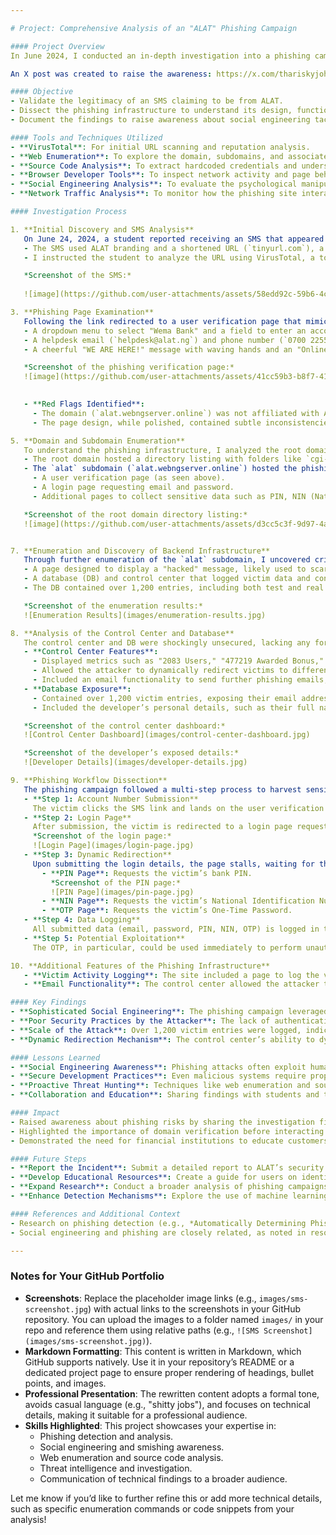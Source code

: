 ```yaml
---

# Project: Comprehensive Analysis of an "ALAT" Phishing Campaign

#### Project Overview
In June 2024, I conducted an in-depth investigation into a phishing campaign impersonating ALAT, a digital banking platform by Wema Bank. The campaign was initiated through a suspicious SMS sent to one of my students, prompting users to verify their accounts via a malicious link. This project documents the entire investigation process—from identifying the phishing attempt to uncovering the attacker's infrastructure, workflow, and vulnerabilities. The analysis highlights my expertise in cybersecurity investigation, phishing detection, social engineering analysis, and threat intelligence gathering.

An X post was created to raise the awareness: https://x.com/thariskyjohn/status/1805315517902627005

#### Objective
- Validate the legitimacy of an SMS claiming to be from ALAT.
- Dissect the phishing infrastructure to understand its design, functionality, and impact.
- Document the findings to raise awareness about social engineering tactics and provide actionable insights for preventing similar attacks.

#### Tools and Techniques Utilized
- **VirusTotal**: For initial URL scanning and reputation analysis.
- **Web Enumeration**: To explore the domain, subdomains, and associated directories.
- **Source Code Analysis**: To extract hardcoded credentials and understand page functionality.
- **Browser Developer Tools**: To inspect network activity and page behavior.
- **Social Engineering Analysis**: To evaluate the psychological manipulation tactics used by the attacker.
- **Network Traffic Analysis**: To monitor how the phishing site interacted with the backend.

#### Investigation Process

1. **Initial Discovery and SMS Analysis**  
   On June 24, 2024, a student reported receiving an SMS that appeared to be from ALAT, a legitimate digital banking service. The message read: *"New email was added to your profile. If this wasn't you, log in to remove it: https://tinyurl.com/mtsy44fj."*  
   - The SMS used ALAT branding and a shortened URL (`tinyurl.com`), a common tactic to obscure the destination domain.
   - I instructed the student to analyze the URL using VirusTotal, a tool for checking URL reputations. The scan flagged the link as potentially malicious, prompting a deeper investigation.

   *Screenshot of the SMS:*
   
   ![image](https://github.com/user-attachments/assets/58edd92c-59b6-4ce0-b5ac-137af8cb8f34)

3. **Phishing Page Examination**  
   Following the link redirected to a user verification page that mimicked ALAT’s official branding (see screenshot below). The page featured:
   - A dropdown menu to select "Wema Bank" and a field to enter an account number for "verification."
   - A helpdesk email (`helpdesk@alat.ng`) and phone number (`0700 2255 2528`), likely copied from the legitimate ALAT website to build trust.
   - A cheerful "WE ARE HERE!" message with waving hands and an "Online" badge, designed to mimic customer support interfaces and reduce suspicion.

   *Screenshot of the phishing verification page:*
   ![image](https://github.com/user-attachments/assets/41cc59b3-b8f7-4167-b325-4f975bcf283e)

   
   - **Red Flags Identified**:
     - The domain (`alat.webngserver.online`) was not affiliated with ALAT’s official domain (`alat.ng`), a clear sign of impersonation.
     - The page design, while polished, contained subtle inconsistencies in branding and layout compared to the legitimate ALAT website.

5. **Domain and Subdomain Enumeration**  
   To understand the phishing infrastructure, I analyzed the root domain (`webngserver.online`) and its subdomains.  
   - The root domain hosted a directory listing with folders like `cgi-bin`, dated between 2024-06-07 and 2024-06-11, which is highly unusual for a legitimate banking service. This lack of a proper landing page was a significant red flag.  
   - The `alat` subdomain (`alat.webngserver.online`) hosted the phishing pages, including:
     - A user verification page (as seen above).
     - A login page requesting email and password.
     - Additional pages to collect sensitive data such as PIN, NIN (National Identification Number), and OTP (One-Time Password).

   *Screenshot of the root domain directory listing:*
   ![image](https://github.com/user-attachments/assets/d3cc5c3f-9d97-4a36-84e7-2debbf6e2d9e)


7. **Enumeration and Discovery of Backend Infrastructure**  
   Through further enumeration of the `alat` subdomain, I uncovered critical components of the phishing operation:
   - A page designed to display a "hacked" message, likely used to scare victims into compliance.
   - A database (DB) and control center that logged victim data and controlled the phishing workflow.
   - The DB contained over 1,200 entries, including both test and real accounts, with sensitive information such as email addresses, passwords, PINs, and OTPs.

   *Screenshot of the enumeration results:*  
   ![Enumeration Results](images/enumeration-results.jpg)

8. **Analysis of the Control Center and Database**  
   The control center and DB were shockingly unsecured, lacking any form of authentication or authorization—a major oversight by the attacker.  
   - **Control Center Features**:
     - Displayed metrics such as "2083 Users," "477219 Awarded Bonus," "2900 Purchased," and "₦600000 Total Income," likely fabricated to give the appearance of a legitimate operation.
     - Allowed the attacker to dynamically redirect victims to different pages (e.g., PIN, NIN, or OTP input) after they submitted their login credentials.
     - Included an email functionality to send further phishing emails, impersonating other brands like Kuda Bank.
   - **Database Exposure**:
     - Contained over 1,200 victim entries, exposing their email addresses, passwords, PINs, and OTPs.
     - Included the developer’s personal details, such as their full name, email (`gbemilekeji@gmail.com`), phone number (`09056381534`), and other profile information, likely due to sloppy coding practices.

   *Screenshot of the control center dashboard:*  
   ![Control Center Dashboard](images/control-center-dashboard.jpg)

   *Screenshot of the developer’s exposed details:*  
   ![Developer Details](images/developer-details.jpg)

9. **Phishing Workflow Dissection**  
   The phishing campaign followed a multi-step process to harvest sensitive information from victims:
   - **Step 1: Account Number Submission**  
     The victim clicks the SMS link and lands on the user verification page, where they select their bank (Wema Bank) and enter their account number.
   - **Step 2: Login Page**  
     After submission, the victim is redirected to a login page requesting their email and password. I avoided submitting my own credentials and instead found hardcoded credentials in the page’s source code, which I used to proceed (though these credentials were inconsistent and sometimes failed).  
     *Screenshot of the login page:*  
     ![Login Page](images/login-page.jpg)
   - **Step 3: Dynamic Redirection**  
     Upon submitting the login details, the page stalls, waiting for the attacker to decide the next action via the control center. The attacker could choose to redirect the victim to one of several pages:
       - **PIN Page**: Requests the victim’s bank PIN.  
         *Screenshot of the PIN page:*  
         ![PIN Page](images/pin-page.jpg)
       - **NIN Page**: Requests the victim’s National Identification Number.
       - **OTP Page**: Requests the victim’s One-Time Password.
   - **Step 4: Data Logging**  
     All submitted data (email, password, PIN, NIN, OTP) is logged in the unsecured database.
   - **Step 5: Potential Exploitation**  
     The OTP, in particular, could be used immediately to perform unauthorized transactions on the victim’s account.

10. **Additional Features of the Phishing Infrastructure**  
   - **Victim Activity Logging**: The site included a page to log the victim’s activities, likely for further exploitation or analysis by the attacker.
   - **Email Functionality**: The control center allowed the attacker to send follow-up phishing emails, impersonating other financial institutions like Kuda Bank, to widen the campaign’s reach. For example, an email might instruct the victim to perform additional actions, further compromising their security.

#### Key Findings
- **Sophisticated Social Engineering**: The phishing campaign leveraged psychological manipulation tactics, such as urgency ("log-in to remove it") and trust-building elements (helpdesk email, phone number, cheerful graphics), to deceive users into submitting sensitive information.
- **Poor Security Practices by the Attacker**: The lack of authentication on the control center and database exposed both victim data and the attacker’s personal details, highlighting the importance of secure development practices—even for malicious actors.
- **Scale of the Attack**: Over 1,200 victim entries were logged, indicating a significant impact. The inclusion of OTP harvesting posed an immediate risk of financial fraud, as OTPs could be used for unauthorized transactions.
- **Dynamic Redirection Mechanism**: The control center’s ability to dynamically redirect victims to different pages demonstrated a level of sophistication in the phishing workflow, allowing the attacker to adapt their approach based on the victim’s actions.

#### Lessons Learned
- **Social Engineering Awareness**: Phishing attacks often exploit human trust and urgency. Users must be educated to verify URLs and avoid interacting with unsolicited links, especially those received via SMS (a tactic known as "smishing").
- **Secure Development Practices**: Even malicious systems require proper security measures. The attacker’s failure to implement authentication or authorization mechanisms led to the exposure of their own details and victim data.
- **Proactive Threat Hunting**: Techniques like web enumeration and source code analysis are powerful tools for uncovering phishing infrastructure and understanding attacker behavior.
- **Collaboration and Education**: Sharing findings with students and the broader community can amplify the impact of cybersecurity education and help prevent future attacks.

#### Impact
- Raised awareness about phishing risks by sharing the investigation findings with my network on X.
- Highlighted the importance of domain verification before interacting with online services, especially those requesting sensitive information.
- Demonstrated the need for financial institutions to educate customers on recognizing and reporting phishing attempts, particularly those using smishing tactics.

#### Future Steps
- **Report the Incident**: Submit a detailed report to ALAT’s security team and relevant authorities (e.g., domain registrars, CERTs) to facilitate the takedown of the phishing domain.
- **Develop Educational Resources**: Create a guide for users on identifying and avoiding phishing attacks, using this case study as a practical example.
- **Expand Research**: Conduct a broader analysis of phishing campaigns targeting financial institutions in the region to identify trends and common tactics.
- **Enhance Detection Mechanisms**: Explore the use of machine learning models (as referenced in related research) to improve early detection of phishing kits, especially those using novel evasion techniques.

#### References and Additional Context
- Research on phishing detection (e.g., *Automatically Determining Phishing Campaigns Using the USCAP Methodology*, 2010) emphasizes the importance of clustering phishing attacks by provenance to profile attackers and improve detection mechanisms.
- Social engineering and phishing are closely related, as noted in resources like Check Point Software’s article on *Social Engineering vs Phishing* (2023). This case study exemplifies how attackers use deceptive messaging platforms (e.g., SMS) to manipulate users into performing actions that compromise their security.

---
```


### Notes for Your GitHub Portfolio
- **Screenshots**: Replace the placeholder image links (e.g., `images/sms-screenshot.jpg`) with actual links to the screenshots in your GitHub repository. You can upload the images to a folder named `images/` in your repo and reference them using relative paths (e.g., `![SMS Screenshot](images/sms-screenshot.jpg)`).
- **Markdown Formatting**: This content is written in Markdown, which GitHub supports natively. Use it in your repository’s README or a dedicated project page to ensure proper rendering of headings, bullet points, and images.
- **Professional Presentation**: The rewritten content adopts a formal tone, avoids casual language (e.g., "shitty jobs"), and focuses on technical details, making it suitable for a professional audience.
- **Skills Highlighted**: This project showcases your expertise in:
  - Phishing detection and analysis.
  - Social engineering and smishing awareness.
  - Web enumeration and source code analysis.
  - Threat intelligence and investigation.
  - Communication of technical findings to a broader audience.

Let me know if you’d like to further refine this or add more technical details, such as specific enumeration commands or code snippets from your analysis!

